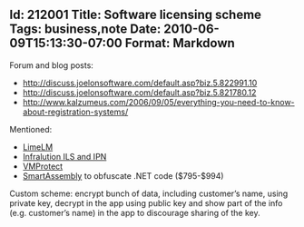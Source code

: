 Id: 212001
Title: Software licensing scheme
Tags: business,note
Date: 2010-06-09T15:13:30-07:00
Format: Markdown
--------------
Forum and blog posts:

-   http://discuss.joelonsoftware.com/default.asp?biz.5.822991.10
-   http://discuss.joelonsoftware.com/default.asp?biz.5.821780.12
-   http://www.kalzumeus.com/2006/09/05/everything-you-need-to-know-about-registration-systems/

Mentioned:

-   [LimeLM](http://wyday.com/limelm/)
-   [Infralution ILS and IPN](http://www.infralution.com/)
-   [VMProtect](http://www.vmpsoft.com/)
-   [SmartAssembly](http://www.red-gate.com/products/smartassembly/index.htm)
    to obfuscate .NET code (\$795-\$994)

Custom scheme: encrypt bunch of data, including customer’s name, using
private key, decrypt in the app using public key and show part of the
info (e.g. customer’s name) in the app to discourage sharing of the key.

